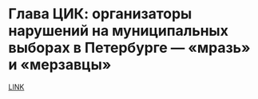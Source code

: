 # Глава ЦИК: организаторы нарушений на муниципальных выборах в Петербурге — «мразь» и «мерзавцы»



[LINK](https://varlamov.ru/3727413.html)